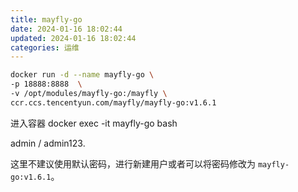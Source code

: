 ```yaml
---
title: mayfly-go
date: 2024-01-16 18:02:44
updated: 2024-01-16 18:02:44
categories: 运维
---
```


```sh
docker run -d --name mayfly-go \
-p 18888:8888  \
-v /opt/modules/mayfly-go:/mayfly \
ccr.ccs.tencentyun.com/mayfly/mayfly-go:v1.6.1
```

进入容器
docker exec -it mayfly-go bash

admin / admin123.

这里不建议使用默认密码，进行新建用户或者可以将密码修改为 `mayfly-go:v1.6.1`。
